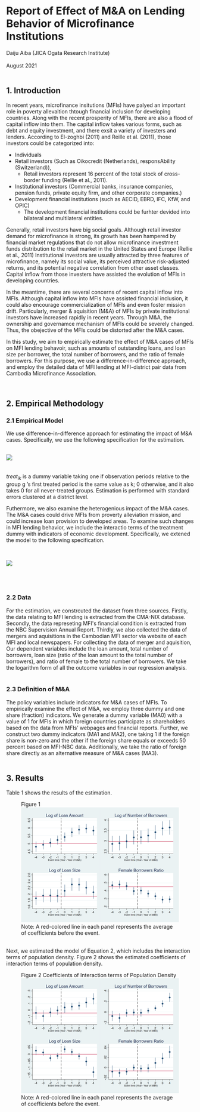 # Report of Effect of M&A on Lending Behavior of Microfinance Institutions


Daiju Aiba (JICA Ogata Research Institute)
<br>
<br>
August 2021
<br>
<br>

## 1. Introduction
In recent years, microfinance insitutions (MFIs) have palyed an important role in poverty allevaition thtough financial inclusion for developing countries. Along with the recent prosperity of MFIs, there are also a flood of capital inflow into them. The capital inflow takes various forms, such as debt and equity investment, and there exsit a variety of investers and lenders. According to El-zoghbi (2011) and Reille et al. (2011), those investors could be categorized into:
- Individuals
- Retail investors (Such as Oikocredit (Netherlands), responsAbility (Switzerland)), 
	- Retail investors represent 16 percent of the total stock of cross-border funding (Rellie et al., 2011).
- Institutional investors (Commercial banks, insurance companies, pension funds, private equity firm, and other corporate companies.)
- Development financial institutions (such as AECID, EBRD, IFC, KfW, and OPIC)      
    - The development financial institutions could be furhter devided into bilateral and multilateral entities.

 Generally, retail investors have big social goals. Although retail investor demand for microfinance is strong, its growth has been hampered by financial market regulations that do not allow microfinance investment funds distribution to the retail market in the United States and Europe (Rellie et al., 2011) Institutional investors are usually attracted by three features of microfinance, namely its social value, its perceived attractive risk-adjusted returns, and its potential negative correlation from other asset classes. Capital inflow from those investers have assisted the evolution of MFIs in developing countries.

In the meantime, there are several concerns of recent capital inflow into MFIs. Although capital inflow into MFIs have assisted financial inclusion, it could also encourage commercialization of MFIs and even foster mission drift. Particularly, merger & aquisition (M&A) of MFIs by private institutional investors have increased rapidly in recent years. Through M&A, the ownership and governamce mechanism of MFIs could be severely changed. Thus, the obejective of the MFIs could be distorted after the M&A cases.


In this study, we aim to empirically estimate the effect of M&A cases of MFIs on MFI lending behavoir, such as amounts of outstanding loans, and loan size per borrower, the total number of borrowers, and the ratio of female borrowers. For this purpose, we use a difference-in-difference approach, and employ the detailed data of MFI lending at MFI-district pair data from Cambodia Microfinance Association.   

<br>


## 2. Empirical Methodology 
### 2.1 Empirical Model
We use difference-in-difference approach for estimating the impact of M&A cases. Specifically, we use the following specification for the estimation.  
<br>



<img src="https://render.githubusercontent.com/render/math?math=y_{ijt} = \Sigma_{k=-4}^{-1} \beta_{k} \times treat_{ik}%2B \Sigma_{k=0}^{4} \beta_{k} \times treat_{ik} %2B \gamma X_{it} %2B \mu_i %2B \nu_{jt} %2B \epsilon_{ijt}"><br>
<br>


<!-- 
 $$ y_{ijt} = \Sigma_{k=-4}^{-1} \beta_{k} \times treat_{ik} + \Sigma_{k=0}^{4} \beta_{k} \times treat_{ik}+\gamma X_{it} + \mu_i+\nu_{jt} + \epsilon_{ijt} $$ 
-->

$treat_{ik}$ is a dummy variable taking one if observation periods relative to the group 
g ’s first treated period is the same value as k; 0 otherwise, and it also takes 0 for all never-treated groups. Estimation is  performed with standard errors clustered at a district level.  

Futhermore, we also examine the heterogenious impact of the M&A cases. The M&A cases could drive MFIs from proverty alleviation mission, and could increase loan provision to developed areas. To examine such changes in MFI lending behavior, we include the interactio terms of the treatment dummy with indicators of economic development. Specifically, we extened the model to the following specification.  


<br>



<img src="https://render.githubusercontent.com/render/math?math=y_{ijt} = \Sigma_{k=-4}^{-1} \beta_{k} \times treat_{ik}%2B \Sigma_{k=0}^{4} \beta_{k} \times treat_{ik} %2B  \Sigma_{k=-4}^{-1} \delta_{k} \times treat_{ik} \times  PopDensity_{kt} %2B \Sigma_{k=0}^{4} \delta_{k} \times treat_{ik} \times  PopDensity_{jt} %2B \gamma X_{it} %2B \mu_i %2B \nu_{jt} %2B \epsilon_{ijt}"><br>



<br><br>

### 2.2 Data
For the estimation, we constrcuted the dataset from three sources. Firstly, the data relating to MFI lending is extracted from the CMA-NIX database. Secondly, the data represeting MFI's financial condition is extracted from the NBC Supervision Annual Report. Thirdly, we also collected the data of mergers and aquisitions in the Cambodian MFI sector via website of each MFI and local newspapers.
For collecting the data of merger and aquisition, 
<br>
Our dependent variables include the loan amount, total number of borrowers, loan size (ratio of the loan amount to the total number of borrowers), and ratio of female to the total number of borrowers. We take the logarithm form of all the outcome variables in our regression analysis.
<br><br>

### 2.3 Definition of M&A
The policy variables include indicators for M&A cases of MFIs. To empirically examine the effect of M&A, we employ three dummy and one share (fraction) indicators. We generate a dummy variable (MA0) with a value of 1 for MFIs in which foreign countries participate as shareholders based on the data from MFIs’ webpages and financial reports. Further, we construct two dummy indicators (MA1 and MA2), one taking 1 if the foreign share is non-zero and the other if the foreign share equals or exceeds 50 percent based on MFI-NBC data. Additionally, we take the ratio of foreign share directly as an alternative measure of M&A cases (MA3).
<br><br>

## 3. Results 
Table 1 shows the results of the estimation.



<figure>
    Figure 1 <img src="Graph_Event_Study/EventStudy.png" alt="Table 1" title="Table 1" />
    Note: A red-colored line in each panel represents the average of coefficients before the event.
</figure>

<br>
Next, we estimated the model of Equation 2, which includes the interaction terms of population density. Figure 2 shows the estimated coefficients of interaction terms of population density. 


<br>
<figure>
    Figure 2 Coefficients of Interaction terms of Population Density <img src="Graph_Event_Study/EventStudy2.png" alt="Table 1" title="Table 1" />
    Note: A red-colored line in each panel represents the average of coefficients before the event.
</figure>




